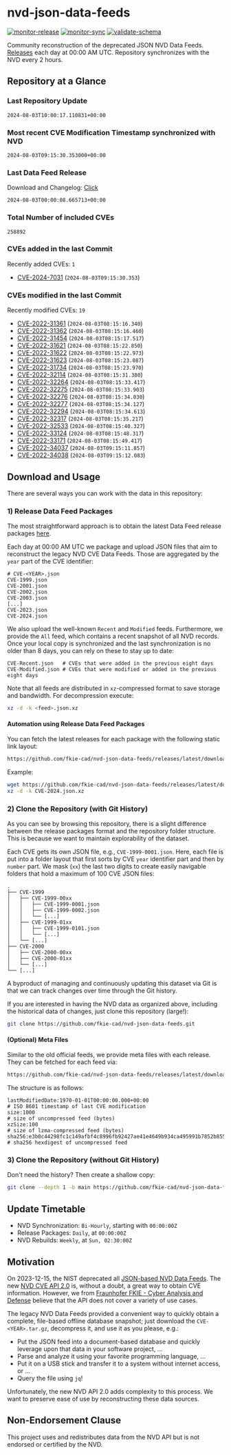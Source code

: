 # nvd-json-data-feeds

[![monitor-release](https://github.com/fkie-cad/nvd-json-data-feeds/actions/workflows/monitor_release.yml/badge.svg)](https://github.com/fkie-cad/nvd-json-data-feeds/actions/workflows/monitor_release.yml)
[![monitor-sync](https://github.com/fkie-cad/nvd-json-data-feeds/actions/workflows/monitor_sync.yml/badge.svg)](https://github.com/fkie-cad/nvd-json-data-feeds/actions/workflows/monitor_sync.yml)
[![validate-schema](https://github.com/fkie-cad/nvd-json-data-feeds/actions/workflows/validate_schema.yml/badge.svg)](https://github.com/fkie-cad/nvd-json-data-feeds/actions/workflows/validate_schema.yml)

Community reconstruction of the deprecated JSON NVD Data Feeds.
[Releases](https://github.com/fkie-cad/nvd-json-data-feeds/releases/latest) each day at 00:00 AM UTC.
Repository synchronizes with the NVD every 2 hours.

## Repository at a Glance

### Last Repository Update

```plain
2024-08-03T10:00:17.110831+00:00
```

### Most recent CVE Modification Timestamp synchronized with NVD

```plain
2024-08-03T09:15:30.353000+00:00
```

### Last Data Feed Release

Download and Changelog: [Click](https://github.com/fkie-cad/nvd-json-data-feeds/releases/latest)

```plain
2024-08-03T00:00:08.665713+00:00
```

### Total Number of included CVEs

```plain
258892
```

### CVEs added in the last Commit

Recently added CVEs: `1`

- [CVE-2024-7031](CVE-2024/CVE-2024-70xx/CVE-2024-7031.json) (`2024-08-03T09:15:30.353`)


### CVEs modified in the last Commit

Recently modified CVEs: `19`

- [CVE-2022-31361](CVE-2022/CVE-2022-313xx/CVE-2022-31361.json) (`2024-08-03T08:15:16.340`)
- [CVE-2022-31362](CVE-2022/CVE-2022-313xx/CVE-2022-31362.json) (`2024-08-03T08:15:16.460`)
- [CVE-2022-31454](CVE-2022/CVE-2022-314xx/CVE-2022-31454.json) (`2024-08-03T08:15:17.517`)
- [CVE-2022-31621](CVE-2022/CVE-2022-316xx/CVE-2022-31621.json) (`2024-08-03T08:15:22.850`)
- [CVE-2022-31622](CVE-2022/CVE-2022-316xx/CVE-2022-31622.json) (`2024-08-03T08:15:22.973`)
- [CVE-2022-31623](CVE-2022/CVE-2022-316xx/CVE-2022-31623.json) (`2024-08-03T08:15:23.087`)
- [CVE-2022-31734](CVE-2022/CVE-2022-317xx/CVE-2022-31734.json) (`2024-08-03T08:15:23.970`)
- [CVE-2022-32114](CVE-2022/CVE-2022-321xx/CVE-2022-32114.json) (`2024-08-03T08:15:31.380`)
- [CVE-2022-32264](CVE-2022/CVE-2022-322xx/CVE-2022-32264.json) (`2024-08-03T08:15:33.417`)
- [CVE-2022-32275](CVE-2022/CVE-2022-322xx/CVE-2022-32275.json) (`2024-08-03T08:15:33.903`)
- [CVE-2022-32276](CVE-2022/CVE-2022-322xx/CVE-2022-32276.json) (`2024-08-03T08:15:34.030`)
- [CVE-2022-32277](CVE-2022/CVE-2022-322xx/CVE-2022-32277.json) (`2024-08-03T08:15:34.127`)
- [CVE-2022-32294](CVE-2022/CVE-2022-322xx/CVE-2022-32294.json) (`2024-08-03T08:15:34.613`)
- [CVE-2022-32317](CVE-2022/CVE-2022-323xx/CVE-2022-32317.json) (`2024-08-03T08:15:35.217`)
- [CVE-2022-32533](CVE-2022/CVE-2022-325xx/CVE-2022-32533.json) (`2024-08-03T08:15:40.327`)
- [CVE-2022-33124](CVE-2022/CVE-2022-331xx/CVE-2022-33124.json) (`2024-08-03T08:15:48.317`)
- [CVE-2022-33171](CVE-2022/CVE-2022-331xx/CVE-2022-33171.json) (`2024-08-03T08:15:49.417`)
- [CVE-2022-34037](CVE-2022/CVE-2022-340xx/CVE-2022-34037.json) (`2024-08-03T09:15:11.857`)
- [CVE-2022-34038](CVE-2022/CVE-2022-340xx/CVE-2022-34038.json) (`2024-08-03T09:15:12.083`)


## Download and Usage

There are several ways you can work with the data in this repository:

### 1) Release Data Feed Packages

The most straightforward approach is to obtain the latest Data Feed release packages [here](https://github.com/fkie-cad/nvd-json-data-feeds/releases/latest).

Each day at 00:00 AM UTC we package and upload JSON files that aim to reconstruct the legacy NVD CVE Data Feeds.
Those are aggregated by the `year` part of the CVE identifier:

```
# CVE-<YEAR>.json
CVE-1999.json
CVE-2001.json
CVE-2002.json
CVE-2003.json
[...]
CVE-2023.json
CVE-2024.json
```

We also upload the well-known `Recent` and `Modified` feeds.
Furthermore, we provide the `All` feed, which contains a recent snapshot of all NVD records.
Once your local copy is synchronized and the last synchronization is no older than 8 days, you can rely on these to stay up to date:

```plain
CVE-Recent.json   # CVEs that were added in the previous eight days
CVE-Modified.json # CVEs that were modified or added in the previous eight days
```

Note that all feeds are distributed in `xz`-compressed format to save storage and bandwidth.
For decompression execute:

```sh
xz -d -k <feed>.json.xz
```

#### Automation using Release Data Feed Packages

You can fetch the latest releases for each package with the following static link layout:

```sh
https://github.com/fkie-cad/nvd-json-data-feeds/releases/latest/download/CVE-<YEAR>.json.xz
```

Example:

```sh
wget https://github.com/fkie-cad/nvd-json-data-feeds/releases/latest/download/CVE-2024.json.xz
xz -d -k CVE-2024.json.xz
```

### 2) Clone the Repository (with Git History)

As you can see by browsing this repository, there is a slight difference between the release packages format and the repository folder structure.
This is because we want to maintain explorability of the dataset.

Each CVE gets its own JSON file, e.g., `CVE-1999-0001.json`.
Here, each file is put into a folder layout that first sorts by CVE `year` identifier part and then by `number` part.
We mask (`xx`) the last two digits to create easily navigable folders that hold a maximum of 100 CVE JSON files:

```plain
.
├── CVE-1999
│   ├── CVE-1999-00xx
│   │   ├── CVE-1999-0001.json
│   │   ├── CVE-1999-0002.json
│   │   └── [...]
│   ├── CVE-1999-01xx
│   │   ├── CVE-1999-0101.json
│   │   └── [...]
│   └── [...]
├── CVE-2000
│   ├── CVE-2000-00xx
│   ├── CVE-2000-01xx
│   └── [...]
└── [...]
```

A byproduct of managing and continuously updating this dataset via Git is that we can track changes over time through the Git history.

If you are interested in having the NVD data as organized above, including the historical data of changes, just clone this repository (large!):

```sh
git clone https://github.com/fkie-cad/nvd-json-data-feeds.git
```

#### (Optional) Meta Files

Similar to the old official feeds, we provide meta files with each release. They can be fetched for each feed via:

```sh
https://github.com/fkie-cad/nvd-json-data-feeds/releases/latest/download/CVE-<YEAR>.meta
```

The structure is as follows:

```plain
lastModifiedDate:1970-01-01T00:00:00.000+00:00                          # ISO 8601 timestamp of last CVE modification
size:1000                                                               # size of uncompressed feed (bytes)
xzSize:100                                                              # size of lzma-compressed feed (bytes)
sha256:e3b0c44298fc1c149afbf4c8996fb92427ae41e4649b934ca495991b7852b855 # sha256 hexdigest of uncompressed feed
```

### 3) Clone the Repository (without Git History)

Don't need the history? Then create a shallow copy:

```sh
git clone --depth 1 -b main https://github.com/fkie-cad/nvd-json-data-feeds.git
```


## Update Timetable

* NVD Synchronization: `Bi-Hourly`, starting with `00:00:00Z`
* Release Packages: `Daily`, at `00:00:00Z`
* NVD Rebuilds: `Weekly`, at `Sun, 02:30:00Z`


## Motivation

On 2023-12-15, the NIST deprecated all [JSON-based NVD Data Feeds](https://nvd.nist.gov/vuln/data-feeds#divRetirementBanner-1).
The new [NVD CVE API 2.0](https://nvd.nist.gov/developers/vulnerabilities) is, without a doubt, a great way to obtain CVE information.
However, we from [Fraunhofer FKIE - Cyber Analysis and Defense](https://www.fkie.fraunhofer.de/en/departments/cad.html) believe that the API does not cover a variety of use cases.

The legacy NVD Data Feeds provided a convenient way to quickly obtain a complete, file-based offline database snapshot; just download the `CVE-<YEAR>.tar.gz`, decompress it, and use it as you please, e.g.:

- Put the JSON feed into a document-based database and quickly leverage upon that data in your software project, ...
- Parse and analyze it using your favorite programming language, ...
- Put it on a USB stick and transfer it to a system without internet access, or ...
- Query the file using `jq`!

Unfortunately, the new NVD API 2.0 adds complexity to this process.
We want to preserve ease of use by reconstructing these data sources.

## Non-Endorsement Clause

This project uses and redistributes data from the NVD API but is not endorsed or certified by the NVD.